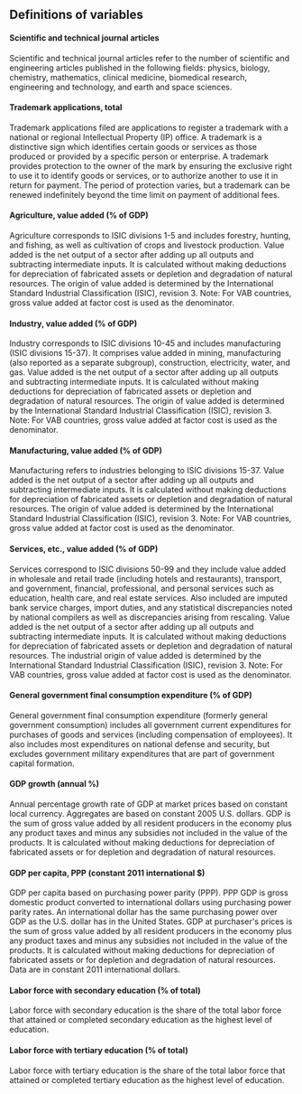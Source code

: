 ## Definitions of variables

#### Scientific and technical journal articles
Scientific and technical journal articles refer to the number of scientific and engineering articles published in the following fields: physics, biology, chemistry, mathematics, clinical medicine, biomedical research, engineering and technology, and earth and space sciences.

#### Trademark applications, total
Trademark applications filed are applications to register a trademark with a national or regional Intellectual Property (IP) office. A trademark is a distinctive sign which identifies certain goods or services as those produced or provided by a specific person or enterprise. A trademark provides protection to the owner of the mark by ensuring the exclusive right to use it to identify goods or services, or to authorize another to use it in return for payment. The period of protection varies, but a trademark can be renewed indefinitely beyond the time limit on payment of additional fees.

#### Agriculture, value added (% of GDP)
Agriculture corresponds to ISIC divisions 1-5 and includes forestry, hunting, and fishing, as well as cultivation of crops and livestock production. Value added is the net output of a sector after adding up all outputs and subtracting intermediate inputs. It is calculated without making deductions for depreciation of fabricated assets or depletion and degradation of natural resources. The origin of value added is determined by the International Standard Industrial Classification (ISIC), revision 3. Note: For VAB countries, gross value added at factor cost is used as the denominator.

#### Industry, value added (% of GDP)
Industry corresponds to ISIC divisions 10-45 and includes manufacturing (ISIC divisions 15-37). It comprises value added in mining, manufacturing (also reported as a separate subgroup), construction, electricity, water, and gas. Value added is the net output of a sector after adding up all outputs and subtracting intermediate inputs. It is calculated without making deductions for depreciation of fabricated assets or depletion and degradation of natural resources. The origin of value added is determined by the International Standard Industrial Classification (ISIC), revision 3. Note: For VAB countries, gross value added at factor cost is used as the denominator.

#### Manufacturing, value added (% of GDP)
Manufacturing refers to industries belonging to ISIC divisions 15-37. Value added is the net output of a sector after adding up all outputs and subtracting intermediate inputs. It is calculated without making deductions for depreciation of fabricated assets or depletion and degradation of natural resources. The origin of value added is determined by the International Standard Industrial Classification (ISIC), revision 3. Note: For VAB countries, gross value added at factor cost is used as the denominator.

#### Services, etc., value added (% of GDP)
Services correspond to ISIC divisions 50-99 and they include value added in wholesale and retail trade (including hotels and restaurants), transport, and government, financial, professional, and personal services such as education, health care, and real estate services. Also included are imputed bank service charges, import duties, and any statistical discrepancies noted by national compilers as well as discrepancies arising from rescaling. Value added is the net output of a sector after adding up all outputs and subtracting intermediate inputs. It is calculated without making deductions for depreciation of fabricated assets or depletion and degradation of natural resources. The industrial origin of value added is determined by the International Standard Industrial Classification (ISIC), revision 3. Note: For VAB countries, gross value added at factor cost is used as the denominator.

#### General government final consumption expenditure (% of GDP)
General government final consumption expenditure (formerly general government consumption) includes all government current expenditures for purchases of goods and services (including compensation of employees). It also includes most expenditures on national defense and security, but excludes government military expenditures that are part of government capital formation.

#### GDP growth (annual %)
Annual percentage growth rate of GDP at market prices based on constant local currency. Aggregates are based on constant 2005 U.S. dollars. GDP is the sum of gross value added by all resident producers in the economy plus any product taxes and minus any subsidies not included in the value of the products. It is calculated without making deductions for depreciation of fabricated assets or for depletion and degradation of natural resources.

#### GDP per capita, PPP (constant 2011 international $)
GDP per capita based on purchasing power parity (PPP). PPP GDP is gross domestic product converted to international dollars using purchasing power parity rates. An international dollar has the same purchasing power over GDP as the U.S. dollar has in the United States. GDP at purchaser's prices is the sum of gross value added by all resident producers in the economy plus any product taxes and minus any subsidies not included in the value of the products. It is calculated without making deductions for depreciation of fabricated assets or for depletion and degradation of natural resources. Data are in constant 2011 international dollars.

#### Labor force with secondary education (% of total)
Labor force with secondary education is the share of the total labor force that attained or completed secondary education as the highest level of education.

#### Labor force with tertiary education (% of total)
Labor force with tertiary education is the share of the total labor force that attained or completed tertiary education as the highest level of education.